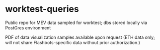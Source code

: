 # worktest-queries
Public repo for MEV data sampled for worktest; dbs stored locally via PostGres environment

PDF of data visualization samples available upon request (ETH data only; will not share Flashbots-specific data without prior authorization.)
